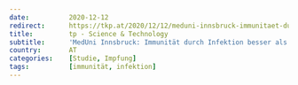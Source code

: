 ```yaml
---
date:          2020-12-12
redirect:      https://tkp.at/2020/12/12/meduni-innsbruck-immunitaet-durch-infektion-besser-als-impfung/
title:         tp - Science & Technology
subtitle:      'MedUni Innsbruck: Immunität durch Infektion besser als Impfung'
country:       AT
categories:    [Studie, Impfung]
tags:          [immunität, infektion]
---
```

